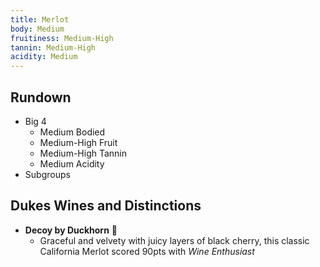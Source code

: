 ```yaml
---
title: Merlot
body: Medium
fruitiness: Medium-High
tannin: Medium-High
acidity: Medium
---
```


## Rundown
- Big 4
    - Medium Bodied
    - Medium-High Fruit
    - Medium-High Tannin
    - Medium Acidity
- Subgroups

## Dukes Wines and Distinctions
  - **Decoy by Duckhorn** 🍾
      - Graceful and velvety with juicy layers of black cherry, this classic California Merlot scored 90pts with *Wine Enthusiast*
